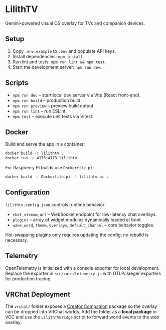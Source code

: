 # LilithTV

Gemini-powered visual OS overlay for TVs and companion devices.

## Setup

1. Copy `.env.example` to `.env` and populate API keys.
2. Install dependencies: `npm install`.
3. Run lint and tests: `npm run lint && npm test`.
4. Start the development server: `npm run dev`.

## Scripts

- `npm run dev` – start local dev server via Vite (React front-end).
- `npm run build` – production build.
- `npm run preview` – preview build output.
- `npm run lint` – run ESLint.
- `npm test` – execute unit tests via Vitest.

## Docker

Build and serve the app in a container:

```bash
docker build -t lilithtv .
docker run -p 4173:4173 lilithtv
```

For Raspberry Pi builds use `Dockerfile.pi`:

```bash
docker build -f Dockerfile.pi -t lilithtv-pi .
```

## Configuration

`lilithtv.config.json` controls runtime behavior:

- `chat_stream_url` – WebSocket endpoint for low-latency chat overlays.
- `plugins` – array of widget modules dynamically loaded at boot.
- `wake_word`, `theme`, `overlays`, `default_channel` – core behavior toggles.

Hot-swapping plugins only requires updating the config; no rebuild is necessary.

## Telemetry

OpenTelemetry is initialized with a console exporter for local development. Replace the exporter in `src/core/telemetry.js` with OTLP/Jaeger exporters for production tracing.

## VRChat Deployment

The `vrchat/` folder exposes a [Creator Companion](https://vcc.docs.vrchat.com/) package so the overlay can be dropped into VRChat worlds. Add the folder as a **local package** in VCC and use the `LilithTVBridge` script to forward world events to the web overlay.
